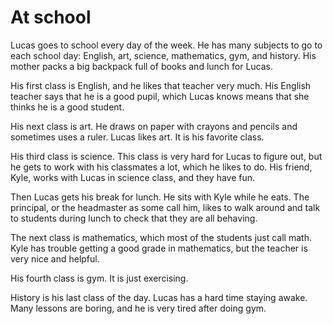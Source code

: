 # At school

Lucas goes to school every day of the week. He has many subjects to go to each school day: English, art, science, mathematics, gym, and history. His mother packs a big backpack full of books and lunch for Lucas.

His first class is English, and he likes that teacher very much. His English teacher says that he is a good pupil, which Lucas knows means that she thinks he is a good student.

His next class is art. He draws on paper with crayons and pencils and sometimes uses a ruler. Lucas likes art. It is his favorite class.

His third class is science. This class is very hard for Lucas to figure out, but he gets to work with his classmates a lot, which he likes to do. His friend, Kyle, works with Lucas in science class, and they have fun.

Then Lucas gets his break for lunch. He sits with Kyle while he eats. The principal, or the headmaster as some call him, likes to walk around and talk to students during lunch to check that they are all behaving.

The next class is mathematics, which most of the students just call math. Kyle has trouble getting a good grade in mathematics, but the teacher is very nice and helpful.

His fourth class is gym. It is just exercising.

History is his last class of the day. Lucas has a hard time staying awake. Many lessons are boring, and he is very tired after doing gym.
